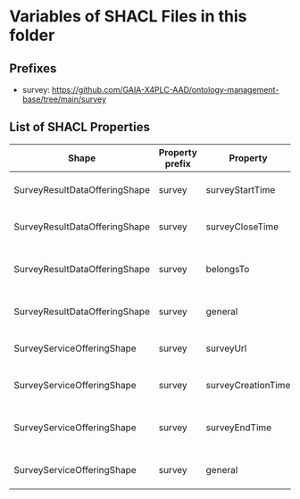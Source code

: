 # Variables of SHACL Files in this folder

## Prefixes

- survey: <https://github.com/GAIA-X4PLC-AAD/ontology-management-base/tree/main/survey>

## List of SHACL Properties

| Shape | Property prefix | Property | MinCount | MaxCount | Description | Datatype/NodeKind | Filename |
| --- | --- | --- | --- | --- | --- | --- | --- |
| SurveyResultDataOfferingShape | survey | surveyStartTime | 1 |  | When the survey was started. | <http://www.w3.org/2001/XMLSchema#dateTime> | survey-result-data-offering_shacl.ttl |
| SurveyResultDataOfferingShape | survey | surveyCloseTime | 1 |  | When the survey was closed. | <http://www.w3.org/2001/XMLSchema#dateTime> | survey-result-data-offering_shacl.ttl |
| SurveyResultDataOfferingShape | survey | belongsTo | 1 |  | Accompanied survey service offering. | <http://www.w3.org/ns/shacl#IRI> | survey-result-data-offering_shacl.ttl |
| SurveyResultDataOfferingShape | survey | general | 1 | 1 |  |  | survey-result-data-offering_shacl.ttl |
| SurveyServiceOfferingShape | survey | surveyUrl | 1 |  |  | <http://www.w3.org/2001/XMLSchema#string> | survey-service-offering_shacl.ttl |
| SurveyServiceOfferingShape | survey | surveyCreationTime | 1 |  | When the survey was created | <http://www.w3.org/2001/XMLSchema#dateTime> | survey-service-offering_shacl.ttl |
| SurveyServiceOfferingShape | survey | surveyEndTime | 1 |  | When the survey will end automatically | <http://www.w3.org/2001/XMLSchema#dateTime> | survey-service-offering_shacl.ttl |
| SurveyServiceOfferingShape | survey | general | 1 | 1 |  |  | survey-service-offering_shacl.ttl |
